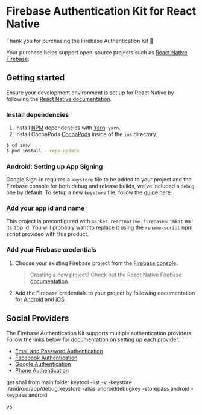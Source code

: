 # Firebase Authentication Kit for React Native

Thank you for purchasing the Firebase Authentication Kit 👏

Your purchase helps support open-source projects such as [React Native Firebase](https://invertase.io/oss/react-native-firebase).

## Getting started

Ensure your development environment is set up for React Native by following the [React Native documentation](https://facebook.github.io/react-native/docs/getting-started).

### Install dependencies

1. Install [NPM](https://www.npmjs.com) dependencies with [Yarn](https://yarnpkg.com/lang/en/): `yarn`.
2. Install CocoaPods [CocoaPods](https://cocoapods.org) inside of the `ios` directory:

```bash
$ cd ios/
$ pod install --repo-update
```

### Android: Setting up App Signing

Google Sign-In requires a `keystore` file to be added to your project and the Firebase console for both debug and release builds, we've included a `debug` one by default. To setup a new `keystore` file, follow the [guide here](https://developer.android.com/studio/publish/app-signing#debug-mode).

### Add your app id and name

This project is preconfigured with `market.reactnative.firebaseauthkit` as its app id. You will probably want to replace it using the `rename-script` npm script provided with this product.

### Add your Firebase credentials

1. Choose your existing Firebase project from the [Firebase console](https://console.firebase.google.com/).
   > Creating a new project? Check out the React Native Firebase [documentation](https://invertase.io/oss/react-native-firebase/quick-start/create-firebase-project).
2. Add the Firebase credentials to your project by following documentation for [Android](https://invertase.io/oss/react-native-firebase/quick-start/android-firebase-credentials) and [iOS](https://invertase.io/oss/react-native-firebase/quick-start/ios-firebase-credentials).

## Social Providers

The Firebase Authentication Kit supports multiple authentication providers. Follow the links below for documentation on setting up each provider:

- [Email and Password Authentication](/docs/email-password-auth.md)
- [Facebook Authentication](/docs/facebook-auth.md)
- [Google Authentication](/docs/google-auth.md)
- [Phone Authentication](/docs/phone-auth.md)


get sha1 from main folder
keytool -list -v -keystore ./android/app/debug.keystore -alias androiddebugkey -storepass android -keypass android

v5